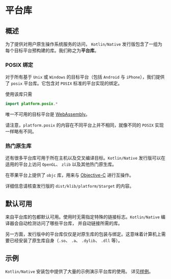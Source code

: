 # 平台库

## 概述

为了提供对用户原生操作系统服务的访问，
`Kotlin/Native` 发行版包含了一组为每个目标平台预构建的库<!--
-->。我们称之为**平台库**。

### POSIX 绑定

对于所有基于 `Unix` 或 `Windows` 的目标平台（包括 `Android` 与
`iPhone`），我们提供了 `posix` 平台库。它包含对
`POSIX` 标准的平台实现的绑定。

使用该库只需 

<div class="sample" markdown="1" theme="idea" data-highlight-only>

```kotlin
import platform.posix.*
```

</div> 

唯一不可用的目标平台是 [WebAssembly](https://zh.wikipedia.org/wiki/WebAssembly)。

请注意，`platform.posix` 的内容在<!--
-->不同平台上并不相同，就像不同的 `POSIX` 实现<!--
-->一样略有不同。


### 热门原生库

还有很多平台库可用于所在主机以及<!--
-->交叉编译目标。`Kotlin/Native` 发行版可以在适用的平台上访问
`OpenGL`、 `zlib` 以及其他热门原生库<!--
-->。

在苹果平台上提供了 `objc` 库，用来与 [Objective-C](https://zh.wikipedia.org/wiki/Objective-C) 进行互操作。

详细信息请核查发行版的 `dist/klib/platform/$target` 的内容。

## 默认可用

来自平台库的包都默认可用。使用时无需<!--
-->指定特殊的链接标志。`Kotlin/Native`
编译器会自动检测访问了哪些平台库，
并自动链接所需的库。

另一方面，发行版中的平台库仅仅是<!--
-->对原生库的包装与绑定。这意味着<!--
-->计算机上需要已经安装了<!--
-->原生库自身（`.so`、 `.a`、 `.dylib`、 `.dll` 等）。

## 示例

`Kotlin/Native` 安装包中提供了大量的示例<!--
-->演示平台库的使用。
详见[样例](https://github.com/JetBrains/kotlin-native/tree/master/samples)。


